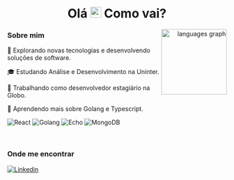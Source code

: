 <h1 align="center">Olá <img src="https://media.giphy.com/media/hvRJCLFzcasrR4ia7z/giphy.gif" width="25px"> Como vai?</h1>

<div align="right">
  <img align="right"  src="https://github-readme-stats.vercel.app/api/top-langs?username=sergiolneves&locale=en&hide_title=false&layout=compact&card_width=320&langs_count=5&theme=dracula&hide_border=false&order=2" height="150" alt="languages graph"  />
</div>

### Sobre mim

<p align="left"> 🤔 Explorando novas tecnologias e desenvolvendo soluções de software.</p>
<p align="left"> 🎓 Estudando Análise e Desenvolvimento na Uninter.</p>
<p align="left"> 💼 Trabalhando como desenvolvedor estagiário na Globo.</p>
<p align="left"> 🌱 Aprendendo mais sobre Golang e Typescript.</p>

![React](https://img.shields.io/badge/-React-333333?style=flat&logo=react)
![Golang](https://img.shields.io/badge/-Golang-333333?style=flat&logo=go&logoColor=white)
![Echo](https://img.shields.io/badge/-Echo-333333?style=flat&logo=data:image/svg+xml;base64,PHN2ZyB4bWxucz0iaHR0cDovL3d3dy53My5vcmcvMjAwMC9zdmciIHdpZHRoPSIxMDAiIGhlaWdodD0iMTAwIiB2aWV3Qm94PSIwIDAgMTAwIDEwMCI+PHBhdGggZD0iTTUwIDAgQzIyLjQ5IDAgMCAyMi40OSAwIDUwczIyLjQ5IDUwIDUwIDUwIDUwLTIyLjQ5IDUwLTUwUzU3LjUxIDAgNTAgMHptMCA5MGMtMjEuOTUgMC0zOC0xNi4wNS0zOC0zOHMxNi4wNS0zOCAzOC0zOCAzOCAxNi4wNSAzOCAzOC0xNi4wNSAzOC0zOCAzOHoiIGZpbGw9IiMwMDAiLz48L3N2Zz4=)
![MongoDB](https://img.shields.io/badge/-MongoDB-47A248?style=flat&logo=data:image/svg+xml;base64,PHN2ZyB4bWxucz0iaHR0cDovL3d3dy53My5vcmcvMjAwMC9zdmciIHdpZHRoPSIxMDAiIGhlaWdodD0iMTAwIiB2aWV3Qm94PSIwIDAgMTAwIDEwMCI+PHBhdGggZD0iTTUwIDAgQzIyLjQ5IDAgMCAyMi40OSAwIDUwczIyLjQ5IDUwIDUwIDUwIDUwLTIyLjQ5IDUwLTUwUzU3LjUxIDAgNTAgMHptMCA5MGMtMjEuOTUgMC0zOC0xNi4wNS0zOC0zOHMxNi4wNS0zOCAzOC0zOCAzOCAxNi4wNSAzOCAzOC0xNi4wNSAzOC0zOCAzOHoiIGZpbGw9IiM0N0EyNDgiLz48L3N2Zz4=)

<br/>

### Onde me encontrar

[![Linkedin](https://img.shields.io/badge/-sergiolneves-blue?style=flat-square&logo=Linkedin&logoColor=white&link=www.linkedin.com/in/sergiolneves)](www.linkedin.com/in/sergiolneves)



